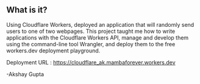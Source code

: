 ## What is it?

Using Cloudflare Workers, deployed an application that will randomly send users to one of two webpages. This project taught me how to write applications with the Cloudflare Workers API, manage and develop them using the command-line tool Wrangler, and deploy them to the free workers.dev deployment playground.

Deployment URL : https://cloudflare_ak.mambaforever.workers.dev

-Akshay Gupta
